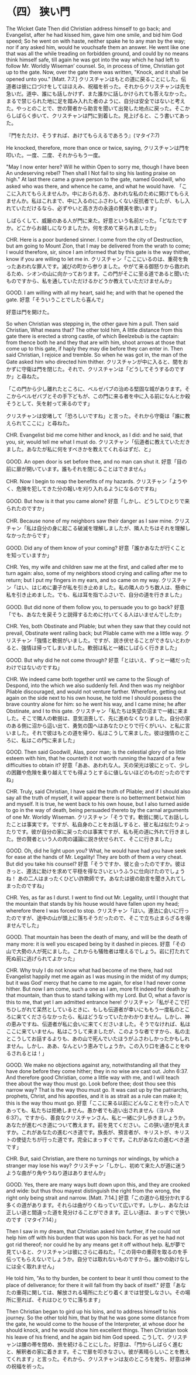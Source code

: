 # （四） 狭い門

The Wicket Gate
Then did Christian address himself to go back; and Evangelist, after he had kissed him, gave him one smile, and bid him God speed; So he went on with haste, neither spake he to any man by the way; nor if any asked him, would he vouchsafe them an answer. He went like one that was all the while treading on forbidden ground, and could by no means think himself safe, till again he was got into the way which he had left to follow Mr. Worldly Wiseman’ counsel. So, in process of time, Christian got up to the gate. Now, over the gate there was written, "Knock, and it shall be opened unto you." [Matt. 7:7.]
クリスチャンはもとの道に戻ることにした。伝道者は彼に口づけをしてほほえみ、祝福を祈った。それからクリスチャンは先を急いだ。道中、誰にも話しかけず、また誰かに話しかけられても答えなかった。まるで禁じられた地に足を踏み入れた者のように、自分は安全ではないと考えた。やっとのことで、世の賢者から助言を聞いて出発した地点に戻った。そこからしばらく歩いて、クリスチャンは門に到着した。見上げると、こう書いてあった。

『門をたたけ、そうすれば、あけてもらえるであろう』(マタイ7:7)

He knocked, therefore, more than once or twice, saying,
クリスチャンは門を叩いた。一度、二度、それからもう一度。

"May I now enter here? Will he within
Open to sorry me, though I have been
An undeserving rebel? Then shall I
Not fail to sing his lasting praise on high."
At last there came a grave person to the gate, named Goodwill, who asked who was there, and whence he came, and what he would have.
「ここに入れてもらえませんか。中におられる方、あわれな私のために開けてもらえませんか。私はこれまで、中に入るのにふさわしくない反抗者でしたが、もし入れていただけるなら、必ずやいと高き方の永遠の賛美を歌います」

しばらくして、威厳のある人が門に来た。好意という名前だった。「どなたですか。どこからお越しになりましたか。何を求めて来られましたか」

CHR. Here is a poor burdened sinner. I come from the city of Destruction, but am going to Mount Zion, that I may be delivered from the wrath to come; I would therefore, sir, since I am informed that by this gate is the way thither, know if you are willing to let me in.
クリスチャン「ここにいるのは、重荷を負ったあわれな罪人です。滅びの町から参りました。やがて来る御怒りから救われるため、シオンの山に向かっております。この門がそこに至る道であると聞いたものですから、私を通していただけるかどうか教えていただけませんか」

GOOD. I am willing with all my heart, said he; and with that he opened the gate.
好意「そういうことでしたら喜んで」

好意は門を開けた。

So when Christian was stepping in, the other gave him a pull. Then said Christian, What means that? The other told him, A little distance from this gate there is erected a strong castle, of which Beelzebub is the captain: from thence both he and they that are with him, shoot arrows at those that come up to this gate, if haply they may die before they can enter in. Then said Christian, I rejoice and tremble. So when he was got in, the man of the Gate asked him who directed him thither.
クリスチャンが中に入ると、間をおかずに守衛は門を閉じた。それで、クリスチャンは「どうしてそうするのですか」と尋ねた。

「この門から少し離れたところに、ベルゼバブの治める堅固な城があります。そこからベルゼバブとその手下どもが、この門に来る者を中に入る前になんとか殺そうとして、矢を射って来るのです」

クリスチャンは安堵して「恐ろしいですね」と言った。それから守衛は「誰に教えられてここに」と尋ねた。

CHR. Evangelist bid me come hither and knock, as I did: and he said, that you, sir, would tell me what I must do.
クリスチャン「伝道者に教えていただきました。あなたが私に何をすべきかを教えてくれるはずだ、と」

GOOD. An open door is set before thee, and no man can shut it.
好意「目の前に扉が開いています。誰もそれを閉じることはできません」

CHR. Now I begin to reap the benefits of my hazards.
クリスチャン「ようやく、危険を犯してきた分の報いを刈り入れるようになるのですね」

GOOD. But how is it that you came alone?
好意「しかし、どうしてひとりで来られたのですか」

CHR. Because none of my neighbors saw their danger as I saw mine.
クリスチャン「私は自分の身に起こる破滅を理解しましたが、隣人たちはそれを理解しなかったからです」

GOOD. Did any of them know of your coming?
好意「誰かあなたが行くことを知っていますか」

CHR. Yes, my wife and children saw me at the first, and called after me to turn again: also, some of my neighbors stood crying and calling after me to return; but I put my fingers in my ears, and so came on my way.
クリスチャン「はい、はじめに妻子が私を引き止めました。私の隣人のうち数人は、懸命に私を引き止めました。でも、私は耳を指でふさいで、自分の道を行きました」

GOOD. But did none of them follow you, to persuade you to go back?
好意「でも、あなたを戻そうと説得するために付いてくる人はいませんでしたか」

CHR. Yes, both Obstinate and Pliable; but when they saw that they could not prevail, Obstinate went railing back; but Pliable came with me a little way.
クリスチャン「強情と軟弱がいました。ですが、説き伏せることができないとわかると、強情は帰ってしまいました。軟弱は私と一緒にしばらく行きました」

GOOD. But why did he not come through?
好意「とはいえ、ずっと一緒だったわけではないのですね」

CHR. We indeed came both together until we came to the Slough of Despond, into the which we also suddenly fell. And then was my neighbor Pliable discouraged, and would not venture farther. Wherefore, getting out again on the side next to his own house, he told me I should possess the brave country alone for him: so he went his way, and I came mine; he after Obstinate, and I to this gate.
クリスチャン「私たちは失望の沼まで一緒に来ました。そこで隣人の軟弱は、意気沮喪して、先に進めなくなりました。自分の家のある側に沼から這い出て、勇気の国へはあなたひとりで行くがいい、と私に言いました。それで彼はもとの道を帰り、私はこうして来ました。彼は強情のところに、私はこの門に来ました」

GOOD. Then said Goodwill, Alas, poor man; is the celestial glory of so little esteem with him, that he counteth it not worth running the hazard of a few difficulties to obtain it?
好意「ああ、あわれな人。天の栄光は彼にとって、少しの困難や危険を乗り越えてでも得ようとするに値しないほどのものだったのですね」

CHR. Truly, said Christian, I have said the truth of Pliable; and if I should also say all the truth of myself, it will appear there is no betterment betwixt him and myself. It is true, he went back to his own house, but I also turned aside to go in the way of death, being persuaded thereto by the carnal arguments of one Mr. Worldly Wiseman.
クリスチャン「そうです。軟弱に関してお話ししたことは事実です。ですが、私自身のことをお話しすると、彼と私は似たりよったりです。彼が自分の家に戻ったのは事実ですが、私も死の道に外れて行きました。世の賢者という人の肉の議論に説き伏せられて、そこに行きました」

GOOD. Oh, did he light upon you? What, he would have had you have seek for ease at the hands of Mr. Legality! They are both of them a very cheat. But did you take his counsel?
好意「そうですか、彼と会ったのですか。彼はきっと、遵法に助けを求めて平穏を得なさいというふうに仕向けたのでしょうね！ あの二人はまったくひどい詐欺師です。あなたは彼の助言を聞き入れてしまったのですね」

CHR. Yes, as far as I durst. I went to find out Mr. Legality, until I thought that the mountain that stands by his house would have fallen upon my head; wherefore there I was forced to stop.
クリスチャン「はい。遵法に会いに行ったのですが、途中の山が頭上に落ちそうだったので、そこで立ち止まらざるを得ませんでした」

GOOD. That mountain has been the death of many, and will be the death of many more: it is well you escaped being by it dashed in pieces.
好意「その山で大勢の人が死にました。これからも犠牲者は増えるでしょう。岩に打たれて死ぬ前に逃げられてよかった」

CHR. Why truly I do not know what had become of me there, had not Evangelist happily met me again as I was musing in the midst of my dumps; but it was God’ mercy that he came to me again, for else I had never come hither. But now I am come, such a one as I am, more fit indeed for death by that mountain, than thus to stand talking with my Lord. But O, what a favor is this to me, that yet I am admitted entrance here!
クリスチャン「私がそこで打ちひしがれて呆然としているときに、もしも伝道者が幸いにももう一度私のところに来てくださらなかったら、私はどうなっていたかわかりません。しかし、神の恵みですね、伝道者が私に会いに来てくださいました。そうでなければ、私はここに来ていません。私はこうして来ましたが、このような者ですから、私の主とこうしてお話するよりも、あの山で死んでいたほうがふさわしかったかもしれません。しかし、ああ、なんという恵みでしょうか。この入り口を通ることをゆるされるとは！」

GOOD. We make no objections against any, notwithstanding all that they have done before they come hither; they in no wise are cast out. John 6:37. And therefore good Christian, come a little way with me, and I will teach thee about the way thou must go. Look before thee; dost thou see this narrow way? That is the way thou must go. It was cast up by the patriarchs, prophets, Christ, and his apostles, and it is as strait as a rule can make it; this is the way thou must go.
好意「ここに来る以前にどんなことを行った人であっても、私たちは拒絶しません。愚か者でも追い出されません（ヨハネ6:37）。ですから、善良なクリスチャンさん、私と一緒に少し歩きましょうか。あなたが進むべき道について教えます。前を見てください。この狭い道が見えますか。これがあなたの進むべき道です。族長が、預言者が、キリストが、キリストの使徒たちが行った道です。完全にまっすぐです。これがあなたの進むべき道です」

CHR. But, said Christian, are there no turnings nor windings, by which a stranger may lose his way?
クリスチャン「しかし、初めて来た人が道に迷うような曲がり角やうねり道はありませんか」

GOOD. Yes, there are many ways butt down upon this, and they are crooked and wide: but thus thou mayest distinguish the right from the wrong, the right only being strait and narrow. [Matt. 7:14.]
好意「この道から枝分かれする多くの道があります。それらは曲がりくねっていて広いです。しかし、あなたは正しい道と間違った道を見分けることができます。正しい道は、まっすぐで狭いのです（マタイ7:14）」

Then I saw in my dream, that Christian asked him further, if he could not help him off with his burden that was upon his back. For as yet he had not got rid thereof; nor could he by any means get it off without help.
私が夢で見ていると、クリスチャンは彼にさらに尋ねた。「この背中の重荷を取るのを手伝ってもらえないでしょうか。自分では取れないものですから。誰かの助けなしには全く取れません」

He told him, "As to thy burden, be content to bear it until thou comest to the place of deliverance; for there it will fall from thy back of itself."
好意「あなたの重荷に関しては、解放される場所にたどり着くまでは甘受しなさい。その場所に至れば、それはひとりでに落ちます」

Then Christian began to gird up his loins, and to address himself to his journey. So the other told him, that by that he was gone some distance from the gate, he would come to the house of the Interpreter, at whose door he should knock, and he would show him excellent things. Then Christian took his leave of his friend, and he again bid him God speed.
こうして、クリスチャンは腰の帯を閉め、旅を続けることにした。好意は、「門からしばらく進むと、解釈者の家に着きます。そこで扉を叩きなさい。彼が素晴らしいことを教えてくれます」と言った。それから、クリスチャンは友のところを発ち、好意は神の祝福を祈った。
